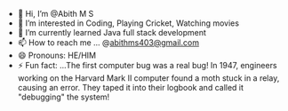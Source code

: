 - 👋 Hi, I’m @Abith M S
- 👀 I’m interested in Coding, Playing Cricket, Watching movies
- 🌱 I’m currently learned Java full stack development
- 📫 How to reach me ... @abithms403@gmail.com
- 😄 Pronouns: HE/HIM
- ⚡ Fun fact: ...The first computer bug was a real bug! In 1947, engineers working on the Harvard Mark II computer found a moth stuck in a relay, causing an error. They taped it into their logbook and called it "debugging" the system!
